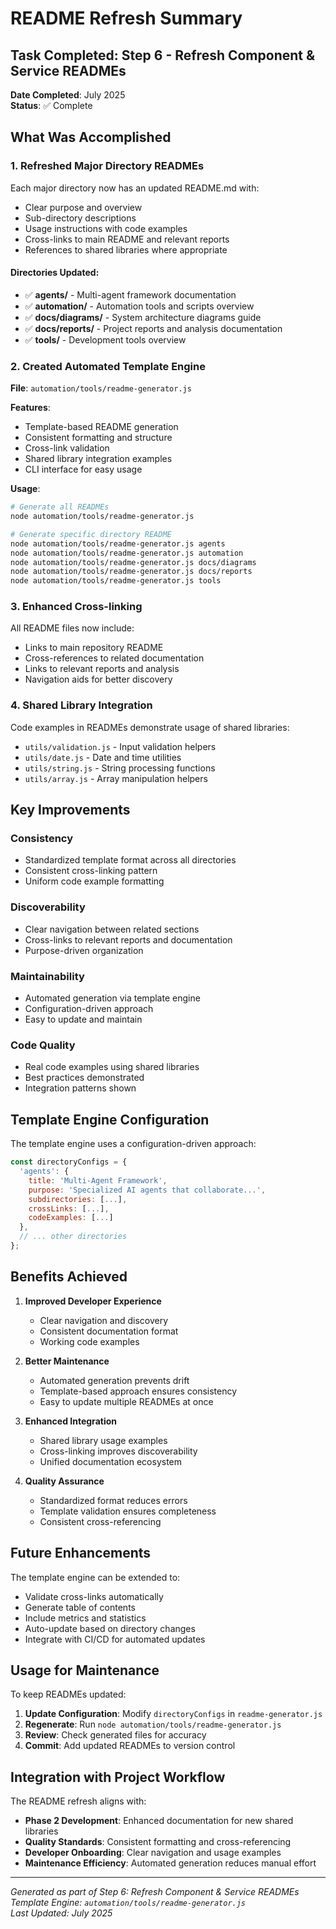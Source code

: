 # README Refresh Summary

## Task Completed: Step 6 - Refresh Component & Service READMEs

**Date Completed**: July 2025  
**Status**: ✅ Complete

## What Was Accomplished

### 1. Refreshed Major Directory READMEs

Each major directory now has an updated README.md with:
- Clear purpose and overview
- Sub-directory descriptions
- Usage instructions with code examples
- Cross-links to main README and relevant reports
- References to shared libraries where appropriate

#### Directories Updated:
- ✅ **agents/** - Multi-agent framework documentation
- ✅ **automation/** - Automation tools and scripts overview  
- ✅ **docs/diagrams/** - System architecture diagrams guide
- ✅ **docs/reports/** - Project reports and analysis documentation
- ✅ **tools/** - Development tools overview

### 2. Created Automated Template Engine

**File**: `automation/tools/readme-generator.js`

**Features**:
- Template-based README generation
- Consistent formatting and structure
- Cross-link validation
- Shared library integration examples
- CLI interface for easy usage

**Usage**:
```bash
# Generate all READMEs
node automation/tools/readme-generator.js

# Generate specific directory README
node automation/tools/readme-generator.js agents
node automation/tools/readme-generator.js automation
node automation/tools/readme-generator.js docs/diagrams
node automation/tools/readme-generator.js docs/reports
node automation/tools/readme-generator.js tools
```

### 3. Enhanced Cross-linking

All README files now include:
- Links to main repository README
- Cross-references to related documentation
- Links to relevant reports and analysis
- Navigation aids for better discovery

### 4. Shared Library Integration

Code examples in READMEs demonstrate usage of shared libraries:
- `utils/validation.js` - Input validation helpers
- `utils/date.js` - Date and time utilities  
- `utils/string.js` - String processing functions
- `utils/array.js` - Array manipulation helpers

## Key Improvements

### Consistency
- Standardized template format across all directories
- Consistent cross-linking pattern
- Uniform code example formatting

### Discoverability  
- Clear navigation between related sections
- Cross-links to relevant reports and documentation
- Purpose-driven organization

### Maintainability
- Automated generation via template engine
- Configuration-driven approach
- Easy to update and maintain

### Code Quality
- Real code examples using shared libraries
- Best practices demonstrated
- Integration patterns shown

## Template Engine Configuration

The template engine uses a configuration-driven approach:

```javascript
const directoryConfigs = {
  'agents': {
    title: 'Multi-Agent Framework',
    purpose: 'Specialized AI agents that collaborate...',
    subdirectories: [...],
    crossLinks: [...],
    codeExamples: [...]
  },
  // ... other directories
};
```

## Benefits Achieved

1. **Improved Developer Experience**
   - Clear navigation and discovery
   - Consistent documentation format
   - Working code examples

2. **Better Maintenance**
   - Automated generation prevents drift
   - Template-based approach ensures consistency
   - Easy to update multiple READMEs at once

3. **Enhanced Integration**
   - Shared library usage examples
   - Cross-linking improves discoverability
   - Unified documentation ecosystem

4. **Quality Assurance**
   - Standardized format reduces errors
   - Template validation ensures completeness
   - Consistent cross-referencing

## Future Enhancements

The template engine can be extended to:
- Validate cross-links automatically
- Generate table of contents
- Include metrics and statistics
- Auto-update based on directory changes
- Integrate with CI/CD for automated updates

## Usage for Maintenance

To keep READMEs updated:

1. **Update Configuration**: Modify `directoryConfigs` in `readme-generator.js`
2. **Regenerate**: Run `node automation/tools/readme-generator.js`
3. **Review**: Check generated files for accuracy
4. **Commit**: Add updated READMEs to version control

## Integration with Project Workflow

The README refresh aligns with:
- **Phase 2 Development**: Enhanced documentation for new shared libraries
- **Quality Standards**: Consistent formatting and cross-referencing
- **Developer Onboarding**: Clear navigation and usage examples
- **Maintenance Efficiency**: Automated generation reduces manual effort

---

*Generated as part of Step 6: Refresh Component & Service READMEs*  
*Template Engine: `automation/tools/readme-generator.js`*  
*Last Updated: July 2025*
